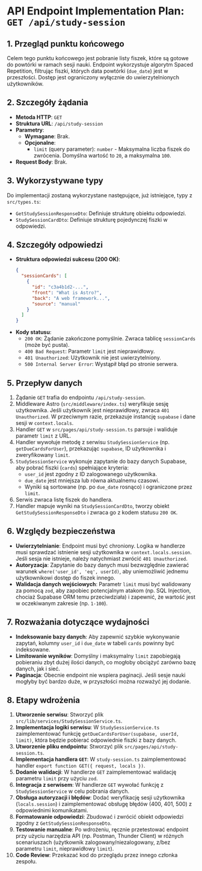 # API Endpoint Implementation Plan: `GET /api/study-session`

## 1. Przegląd punktu końcowego
Celem tego punktu końcowego jest pobranie listy fiszek, które są gotowe do powtórki w ramach sesji nauki. Endpoint wykorzystuje algorytm Spaced Repetition, filtrując fiszki, których data powtórki (`due_date`) jest w przeszłości. Dostęp jest ograniczony wyłącznie do uwierzytelnionych użytkowników.

## 2. Szczegóły żądania
- **Metoda HTTP**: `GET`
- **Struktura URL**: `/api/study-session`
- **Parametry**:
  - **Wymagane**: Brak.
  - **Opcjonalne**:
    - `limit` (query parameter): `number` - Maksymalna liczba fiszek do zwrócenia. Domyślna wartość to `20`, a maksymalna `100`.
- **Request Body**: Brak.

## 3. Wykorzystywane typy
Do implementacji zostaną wykorzystane następujące, już istniejące, typy z `src/types.ts`:
- `GetStudySessionResponseDto`: Definiuje strukturę obiektu odpowiedzi.
- `StudySessionCardDto`: Definiuje strukturę pojedynczej fiszki w odpowiedzi.

## 4. Szczegóły odpowiedzi
- **Struktura odpowiedzi sukcesu (200 OK)**:
  ```json
  {
    "sessionCards": [
      {
        "id": "c3a4b1d2-...",
        "front": "What is Astro?",
        "back": "A web framework...",
        "source": "manual"
      }
    ]
  }
  ```
- **Kody statusu**:
  - `200 OK`: Żądanie zakończone pomyślnie. Zwraca tablicę `sessionCards` (może być pusta).
  - `400 Bad Request`: Parametr `limit` jest nieprawidłowy.
  - `401 Unauthorized`: Użytkownik nie jest uwierzytelniony.
  - `500 Internal Server Error`: Wystąpił błąd po stronie serwera.

## 5. Przepływ danych
1.  Żądanie `GET` trafia do endpointu `/api/study-session`.
2.  Middleware Astro (`src/middleware/index.ts`) weryfikuje sesję użytkownika. Jeśli użytkownik jest nieprawidłowy, zwraca `401 Unauthorized`. W przeciwnym razie, przekazuje instancję `supabase` i dane sesji w `context.locals`.
3.  Handler `GET` w `src/pages/api/study-session.ts` parsuje i waliduje parametr `limit` z URL.
4.  Handler wywołuje metodę z serwisu `StudySessionService` (np. `getDueCardsForUser`), przekazując `supabase`, ID użytkownika i zweryfikowany `limit`.
5.  `StudySessionService` wykonuje zapytanie do bazy danych Supabase, aby pobrać fiszki (`cards`) spełniające kryteria:
    - `user_id` jest zgodny z ID zalogowanego użytkownika.
    - `due_date` jest mniejsza lub równa aktualnemu czasowi.
    - Wyniki są sortowane (np. po `due_date` rosnąco) i ograniczone przez `limit`.
6.  Serwis zwraca listę fiszek do handlera.
7.  Handler mapuje wyniki na `StudySessionCardDto`, tworzy obiekt `GetStudySessionResponseDto` i zwraca go z kodem statusu `200 OK`.

## 6. Względy bezpieczeństwa
- **Uwierzytelnianie**: Endpoint musi być chroniony. Logika w handlerze musi sprawdzać istnienie sesji użytkownika w `context.locals.session`. Jeśli sesja nie istnieje, należy natychmiast zwrócić `401 Unauthorized`.
- **Autoryzacja**: Zapytanie do bazy danych musi bezwzględnie zawierać warunek `where('user_id', 'eq', userId)`, aby uniemożliwić jednemu użytkownikowi dostęp do fiszek innego.
- **Walidacja danych wejściowych**: Parametr `limit` musi być walidowany za pomocą `zod`, aby zapobiec potencjalnym atakom (np. SQL Injection, chociaż Supabase ORM temu przeciwdziała) i zapewnić, że wartość jest w oczekiwanym zakresie (np. `1-100`).

## 7. Rozważania dotyczące wydajności
- **Indeksowanie bazy danych**: Aby zapewnić szybkie wykonywanie zapytań, kolumny `user_id` i `due_date` w tabeli `cards` powinny być indeksowane.
- **Limitowanie wyników**: Domyślny i maksymalny `limit` zapobiegają pobieraniu zbyt dużej ilości danych, co mogłoby obciążyć zarówno bazę danych, jak i sieć.
- **Paginacja**: Obecnie endpoint nie wspiera paginacji. Jeśli sesje nauki mogłyby być bardzo duże, w przyszłości można rozważyć jej dodanie.

## 8. Etapy wdrożenia
1.  **Utworzenie serwisu**: Stworzyć plik `src/lib/services/StudySessionService.ts`.
2.  **Implementacja logiki serwisu**: W `StudySessionService.ts` zaimplementować funkcję `getDueCardsForUser(supabase, userId, limit)`, która będzie pobierać odpowiednie fiszki z bazy danych.
3.  **Utworzenie pliku endpointu**: Stworzyć plik `src/pages/api/study-session.ts`.
4.  **Implementacja handlera `GET`**: W `study-session.ts` zaimplementować handler `export function GET({ request, locals })`.
5.  **Dodanie walidacji**: W handlerze `GET` zaimplementować walidację parametru `limit` przy użyciu `zod`.
6.  **Integracja z serwisem**: W handlerze `GET` wywołać funkcję z `StudySessionService` w celu pobrania danych.
7.  **Obsługa autoryzacji i błędów**: Dodać weryfikację sesji użytkownika (`locals.session`) i zaimplementować obsługę błędów (400, 401, 500) z odpowiednimi komunikatami.
8.  **Formatowanie odpowiedzi**: Zbudować i zwrócić obiekt odpowiedzi zgodny z `GetStudySessionResponseDto`.
9.  **Testowanie manualne**: Po wdrożeniu, ręcznie przetestować endpoint przy użyciu narzędzia API (np. Postman, Thunder Client) w różnych scenariuszach (użytkownik zalogowany/niezalogowany, z/bez parametru `limit`, nieprawidłowy `limit`).
10. **Code Review**: Przekazać kod do przeglądu przez innego członka zespołu.
